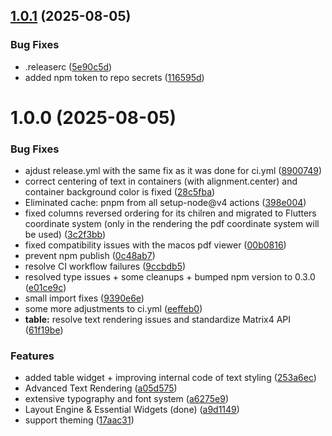 ## [1.0.1](https://github.com/nick-we/typescript-pdf/compare/v1.0.0...v1.0.1) (2025-08-05)


### Bug Fixes

* .releaserc ([5e90c5d](https://github.com/nick-we/typescript-pdf/commit/5e90c5d164222ab59d183bc0325b19e7f5034996))
* added npm token to repo secrets ([116595d](https://github.com/nick-we/typescript-pdf/commit/116595de27dfad62908dd34825740356968d02a6))

# 1.0.0 (2025-08-05)


### Bug Fixes

* ajdust release.yml with the same fix as it was done for ci.yml ([8900749](https://github.com/nick-we/typescript-pdf/commit/890074997708a0178b6a40fd712e2170a0ac8eec))
* correct centering of text in containers (with alignment.center) and container background color is fixed ([28c5fba](https://github.com/nick-we/typescript-pdf/commit/28c5fbab8b4c0c0e5c0cabb84cd067cc2f5e2418))
* Eliminated cache: pnpm from all setup-node@v4 actions ([398e004](https://github.com/nick-we/typescript-pdf/commit/398e0044e92e7323531d23093f9bf995db7149ab))
* fixed columns reversed ordering for its chilren and migrated to Flutters coordinate system (only in the rendering the pdf coordinate system will be used) ([3c2f3bb](https://github.com/nick-we/typescript-pdf/commit/3c2f3bbc6d69514e52a48b76a9c7523f202c27ea))
* fixed compatibility issues with the macos pdf viewer ([00b0816](https://github.com/nick-we/typescript-pdf/commit/00b0816c07c8aa95c71701108c029d1da603a0c6))
* prevent npm publish ([0c48ab7](https://github.com/nick-we/typescript-pdf/commit/0c48ab7a05c73f3b42f860f52090017e1a75f96c))
* resolve CI workflow failures ([9ccbdb5](https://github.com/nick-we/typescript-pdf/commit/9ccbdb5a778db1f27bdea65a5a9b2963a013b0b6))
* resolved type issues + some cleanups + bumped npm version to 0.3.0 ([e01ce9c](https://github.com/nick-we/typescript-pdf/commit/e01ce9c5e0e8f4b77f7cb5d75810b2962ff3f965))
* small import fixes ([9390e6e](https://github.com/nick-we/typescript-pdf/commit/9390e6e564410c7bbe3af596585dd69e4e802bc3))
* some more adjustments to ci.yml ([eeffeb0](https://github.com/nick-we/typescript-pdf/commit/eeffeb01d41d14c9f6af8f42209a0ee3a3ee5ca4))
* **table:** resolve text rendering issues and standardize Matrix4 API ([61f19be](https://github.com/nick-we/typescript-pdf/commit/61f19bed5360a3375bb41567f64ef53575b1ff8b))


### Features

* added table widget + improving internal code of text styling ([253a6ec](https://github.com/nick-we/typescript-pdf/commit/253a6ecc549fa27a5062ccdba7de0e85878bc70c))
* Advanced Text Rendering ([a05d575](https://github.com/nick-we/typescript-pdf/commit/a05d57575ec70ac1ecfc10e8f3dfff72a0a9c865))
* extensive typography and font system ([a6275e9](https://github.com/nick-we/typescript-pdf/commit/a6275e9f06f787781bcecee8cef96ca68c6d6199))
* Layout Engine & Essential Widgets (done) ([a9d1149](https://github.com/nick-we/typescript-pdf/commit/a9d1149c0cda11eb6c1aebf5cb050d39ee2cbf13))
* support theming ([17aac31](https://github.com/nick-we/typescript-pdf/commit/17aac310e896270213af9012d21999758ce9fb21))

